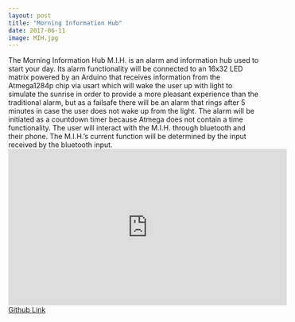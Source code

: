 ```yaml
---
layout: post
title: "Morning Information Hub"
date: 2017-06-11
image: MIH.jpg
---
```

<link href="/css/posts.css" type="text/css" rel="stylesheet">
<div class="entry">
The Morning Information Hub M.I.H. is an alarm and information hub used to start your day. Its alarm functionality will be connected to an 16x32 LED matrix powered by an Arduino that receives information from the Atmega1284p chip via usart which will wake the user up with light to simulate the sunrise in order to provide a more pleasant experience than the traditional alarm, but as a failsafe there will be an alarm that rings after 5 minutes in case the user does not wake up from the light. The alarm will be initiated as a countdown timer because Atmega does not contain a time functionality. The user will interact with the M.I.H. through bluetooth and their phone. The M.I.H.’s current function will be determined by the input received by the bluetooth input.<br>
<div class="media">
<div class="videoWrapper">
<iframe width="560" height="315" src="https://www.youtube.com/embed/ZNN70m66E9Y" frameborder="0" allowfullscreen></iframe>
</div>
</div>
<a href="https://github.com/carlossantillana/MIH">Github Link</a>
</div>

